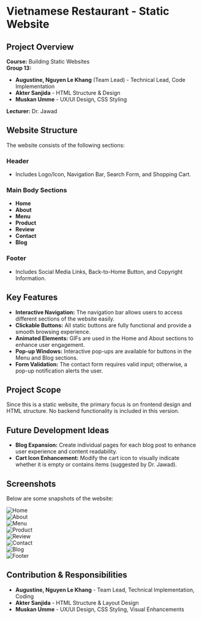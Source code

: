 # Vietnamese Restaurant - Static Website

## Project Overview
**Course:** Building Static Websites  
**Group 13:**  
- **Augustine, Nguyen Le Khang** (Team Lead) - Technical Lead, Code Implementation  
- **Akter Sanjida** - HTML Structure & Design  
- **Muskan Umme** - UX/UI Design, CSS Styling  

**Lecturer:** Dr. Jawad  

## Website Structure
The website consists of the following sections:

### Header
- Includes Logo/Icon, Navigation Bar, Search Form, and Shopping Cart.

### Main Body Sections
- **Home**
- **About**
- **Menu**
- **Product**
- **Review**
- **Contact**
- **Blog**

### Footer
- Includes Social Media Links, Back-to-Home Button, and Copyright Information.

## Key Features
- **Interactive Navigation:** The navigation bar allows users to access different sections of the website easily.
- **Clickable Buttons:** All static buttons are fully functional and provide a smooth browsing experience.
- **Animated Elements:** GIFs are used in the Home and About sections to enhance user engagement.
- **Pop-up Windows:** Interactive pop-ups are available for buttons in the Menu and Blog sections.
- **Form Validation:** The contact form requires valid input; otherwise, a pop-up notification alerts the user.

## Project Scope
Since this is a static website, the primary focus is on frontend design and HTML structure. No backend functionality is included in this version.

## Future Development Ideas
- **Blog Expansion:** Create individual pages for each blog post to enhance user experience and content readability.
- **Cart Icon Enhancement:** Modify the cart icon to visually indicate whether it is empty or contains items (suggested by Dr. Jawad).

## Screenshots
Below are some snapshots of the website:

![Home](https://github.com/user-attachments/assets/fa649b7e-9869-4911-b4af-91dc1c7cfac4)  
![About](https://github.com/user-attachments/assets/ae8acca8-3f22-4de5-9f77-3dd3a8aecfbf)  
![Menu](https://github.com/user-attachments/assets/13943f1f-d420-401f-8cb9-0f6a56eff5c6)  
![Product](https://github.com/user-attachments/assets/52d22deb-0b70-4a0b-9b0f-1b814c96cc76)  
![Review](https://github.com/user-attachments/assets/0c4836dc-2e20-4f0e-9c63-d31977374807)  
![Contact](https://github.com/user-attachments/assets/c650bb87-ff75-4fb3-a5fd-d8cbbf06e76c)  
![Blog](https://github.com/user-attachments/assets/a52ac22d-525d-414f-a2ef-7cb0c71b052b)  
![Footer](https://github.com/user-attachments/assets/06c5785f-065b-4e3b-a36f-779a74cc2976)  

## Contribution & Responsibilities
- **Augustine, Nguyen Le Khang** - Team Lead, Technical Implementation, Coding
- **Akter Sanjida** - HTML Structure & Layout Design
- **Muskan Umme** - UX/UI Design, CSS Styling, Visual Enhancements
